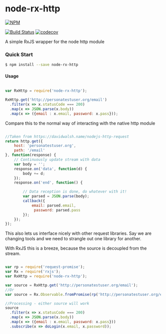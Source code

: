 # node-rx-http

[![NPM](https://nodei.co/npm/node-rx-http.png?downloads=true&downloadRank=true&stars=true)](https://nodei.co/npm/node-rx-http/)

[![Build Status](https://travis-ci.org/Dapperware/node-rx-http.svg?branch=master)](https://travis-ci.org/Dapperware/node-rx-http) 
[![codecov](https://codecov.io/gh/Dapperware/node-rx-http/branch/master/graph/badge.svg)](https://codecov.io/gh/Dapperware/node-rx-http)


A simple RxJS wrapper for the node http module

### Quick Start

```bash
$ npm install --save node-rx-http
```

#### Usage

```javascript

var RxHttp = require('node-rx-http');

RxHttp.get('http://personatestuser.org/email')
  .filter(x => x.statusCode === 200)
  .map(x => JSON.parse(x.body))
  .map(x => ({email : x.email, password: x.pass}));

```

Compare this to the normal way of interacting with the native http module

```javascript

//Taken from https://davidwalsh.name/nodejs-http-request
return http.get({
    host: 'personatestuser.org',
    path: '/email'
}, function(response) {
    // Continuously update stream with data
    var body = '';
    response.on('data', function(d) {
        body += d;
    });
    response.on('end', function() {

        // Data reception is done, do whatever with it!
        var parsed = JSON.parse(body);
        callback({
            email: parsed.email,
             password: parsed.pass
        });
    });
});

```

This also lets us interface nicely with other request libraries. 
Say we are changing tools and we need to strangle out one library for another.

With RxJS this is a breeze, because the source is decoupled from the stream.

```javascript

var rp = require('request-promise');
var Rx = require('rxjs');
var RxHttp = require('node-rx-http');

var source = RxHttp.get('http://personatestuser.org/email');
//Or
var source = Rx.Observable.fromPromise(rp('http://personatestuser.org/email'));

//Processing - either source will work
source
  .filter(x => x.statusCode === 200)
  .map(x => JSON.parse(x.body))
  .map(x => ({email : x.email, password: x.pass}))
  .subscribe(x => doLogin(x.email, x.password));


```
